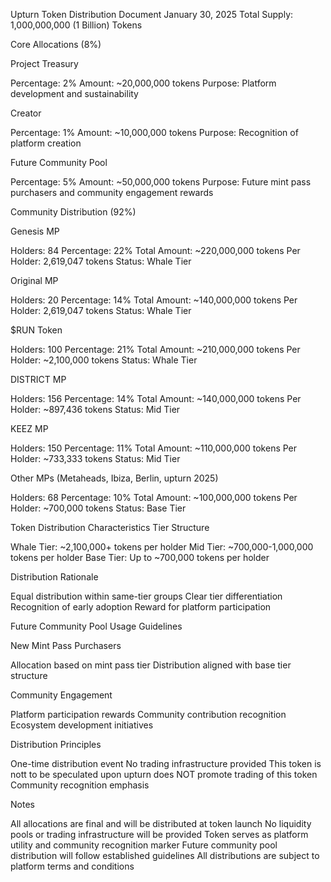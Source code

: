 Upturn Token Distribution Document
January 30, 2025
Total Supply: 1,000,000,000 (1 Billion) Tokens

Core Allocations (8%)

Project Treasury

Percentage: 2%
Amount: ~20,000,000 tokens
Purpose: Platform development and sustainability


Creator

Percentage: 1%
Amount: ~10,000,000 tokens
Purpose: Recognition of platform creation


Future Community Pool

Percentage: 5%
Amount: ~50,000,000 tokens
Purpose: Future mint pass purchasers and community engagement rewards



Community Distribution (92%)

Genesis MP

Holders: 84
Percentage: 22%
Total Amount: ~220,000,000 tokens
Per Holder: 2,619,047 tokens
Status: Whale Tier


Original MP

Holders: 20
Percentage: 14%
Total Amount: ~140,000,000 tokens
Per Holder: 2,619,047 tokens
Status: Whale Tier


$RUN Token

Holders: 100
Percentage: 21%
Total Amount: ~210,000,000 tokens
Per Holder: ~2,100,000 tokens
Status: Whale Tier


DISTRICT MP

Holders: 156
Percentage: 14%
Total Amount: ~140,000,000 tokens
Per Holder: ~897,436 tokens
Status: Mid Tier


KEEZ MP

Holders: 150
Percentage: 11%
Total Amount: ~110,000,000 tokens
Per Holder: ~733,333 tokens
Status: Mid Tier


Other MPs (Metaheads, Ibiza, Berlin, upturn 2025)

Holders: 68
Percentage: 10%
Total Amount: ~100,000,000 tokens
Per Holder: ~700,000 tokens
Status: Base Tier



Token Distribution Characteristics
Tier Structure

Whale Tier: ~2,100,000+ tokens per holder
Mid Tier: ~700,000-1,000,000 tokens per holder
Base Tier: Up to ~700,000 tokens per holder

Distribution Rationale

Equal distribution within same-tier groups
Clear tier differentiation
Recognition of early adoption
Reward for platform participation

Future Community Pool Usage Guidelines

New Mint Pass Purchasers

Allocation based on mint pass tier
Distribution aligned with base tier structure


Community Engagement

Platform participation rewards
Community contribution recognition
Ecosystem development initiatives



Distribution Principles

One-time distribution event
No trading infrastructure provided
This token is nott to be speculated upon
upturn does NOT promote trading of this token
Community recognition emphasis

Notes

All allocations are final and will be distributed at token launch
No liquidity pools or trading infrastructure will be provided
Token serves as platform utility and community recognition marker
Future community pool distribution will follow established guidelines
All distributions are subject to platform terms and conditions
